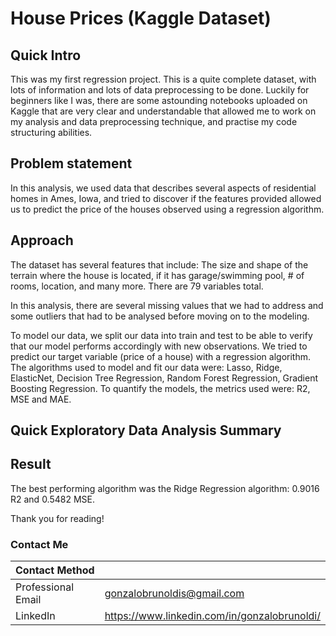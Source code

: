 # House Prices (Kaggle Dataset)

## Quick Intro

This was my first regression project. This is a quite complete dataset, with lots of information and lots of data preprocessing to be done. Luckily for beginners like I was, there are some astounding notebooks uploaded on Kaggle that are very clear and understandable that allowed me to work on my analysis and data preprocessing technique, and practise my code structuring abilities. 

## Problem statement

In this analysis, we used data that describes several aspects of residential homes in Ames, Iowa, and tried to discover if the features provided allowed us to predict the price of the houses observed using a regression algorithm.  
 
## Approach

The dataset has several features that include: The size and shape of the terrain where the house is located, if it has garage/swimming pool, # of rooms, location, and many more. There are 79 variables total. 

In this analysis, there are several missing values that we had to address and some outliers that had to be analysed before moving on to the modeling. 

To model our data, we split our data into train and test to be able to verify that our model performs accordingly with new observations. We tried to predict our target variable (price of a house) with a regression algorithm. The algorithms used to model and fit our data were: Lasso, Ridge, ElasticNet, Decision Tree Regression, Random Forest Regression, Gradient Boosting Regression. To quantify the models, the metrics used were: R2, MSE and MAE.  

## Quick Exploratory Data Analysis Summary


## Result

The best performing algorithm was the Ridge Regression algorithm: 0.9016 R2 and 0.5482 MSE.

Thank you for reading!

### Contact Me

| Contact Method |  |
| --- | --- |
| Professional Email | gonzalobrunoldis@gmail.com |
| LinkedIn | https://www.linkedin.com/in/gonzalobrunoldi/ |
